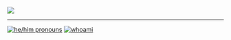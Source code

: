 ![](dog.gif)

---

[![he/him pronouns](https://img.shields.io/badge/pronouns-he%2Fhim-ffaff3)](https://pronoun.is/he/him)
[![whoami](https://img.shields.io/badge/my-website-ffaff3)](https://stethomat.me)
